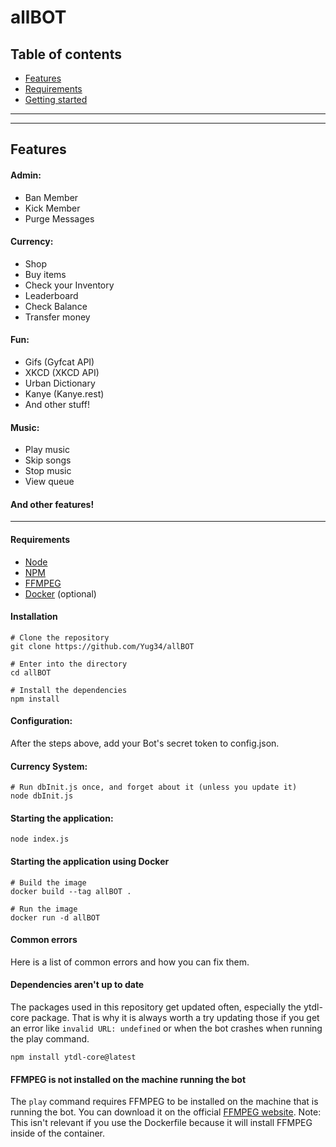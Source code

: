 # allBOT


## Table of contents

* [Features](#features)
* [Requirements](#requirements)
* [Getting started](#getting-started)

<hr/>
<hr/>

## Features
#### Admin:
- Ban Member
- Kick Member
- Purge Messages

#### Currency:
- Shop
- Buy items
- Check your Inventory
- Leaderboard
- Check Balance
- Transfer money

#### Fun:
- Gifs (Gyfcat API)
- XKCD (XKCD API)
- Urban Dictionary
- Kanye (Kanye.rest)
- And other stuff!

#### Music:
- Play music
- Skip songs
- Stop music
- View queue

#### And other features!

<hr>

#### Requirements

- [Node](https://nodejs.org/en/)
- [NPM](https://www.npmjs.com/)
- [FFMPEG](https://www.ffmpeg.org/)
- [Docker](https://www.docker.com/) (optional)


#### Installation

```shell script
# Clone the repository
git clone https://github.com/Yug34/allBOT

# Enter into the directory
cd allBOT

# Install the dependencies
npm install
```

#### Configuration:

After the steps above, add your Bot's secret token to config.json.

#### Currency System:

```shell script
# Run dbInit.js once, and forget about it (unless you update it)
node dbInit.js
```

#### Starting the application:

```shell script
node index.js
```


#### Starting the application using Docker

```shell script
# Build the image
docker build --tag allBOT .

# Run the image
docker run -d allBOT
```

#### Common errors

Here is a list of common errors and how you can fix them.

#### Dependencies aren't up to date

The packages used in this repository get updated often, especially the ytdl-core package. That is why it is always worth a try updating those if you get an error like `invalid URL: undefined` or when the bot crashes when running the play command.

```shell script
npm install ytdl-core@latest
```

#### FFMPEG is not installed on the machine running the bot

The `play` command requires FFMPEG to be installed on the machine that is running the bot. You can download it on the official [FFMPEG website](https://www.ffmpeg.org/). Note: This isn't relevant if you use the Dockerfile because it will install FFMPEG inside of the container.

